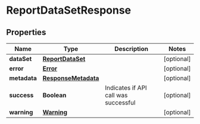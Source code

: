 

# ReportDataSetResponse


## Properties

| Name | Type | Description | Notes |
|------------ | ------------- | ------------- | -------------|
|**dataSet** | [**ReportDataSet**](ReportDataSet.md) |  |  [optional] |
|**error** | [**Error**](Error.md) |  |  [optional] |
|**metadata** | [**ResponseMetadata**](ResponseMetadata.md) |  |  [optional] |
|**success** | **Boolean** | Indicates if API call was successful |  [optional] |
|**warning** | [**Warning**](Warning.md) |  |  [optional] |



